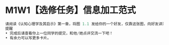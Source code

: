 # M1W1【选修任务】信息加工范式

```a
请阅读《认知心理学及其启示》第一章，将图 1.1 发给你的一个好友，仅靠这张图，向好友讲清楚信息加工步骤（斯滕伯格的解释）。复盘你的讲解，写成卡片「斯滕伯格范式」。
提醒
• 完成后请查看你上一位同学的提交，和他/她点评交流一下吧！
• 有余力可以写更多卡片。
```

